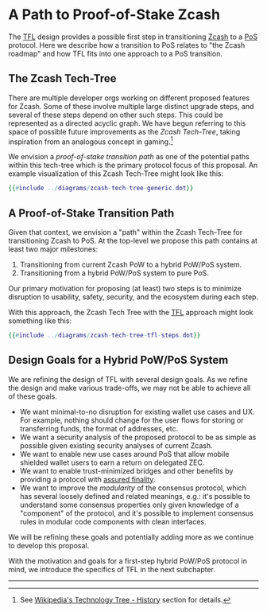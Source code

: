 # A Path to Proof-of-Stake Zcash

The [TFL](./terminology.md#definition-tfl) design provides a possible first step in transitioning [Zcash](https://z.cash) to a [PoS](./terminology.md#definition-pos) protocol. Here we describe how a transition to PoS relates to "the Zcash roadmap" and how TFL fits into one approach to a PoS transition.

## The Zcash Tech-Tree

There are multiple developer orgs working on different proposed features for Zcash. Some of these involve multiple large distinct upgrade steps, and several of these steps depend on other such steps. This could be represented as a directed acyclic graph. We have begun referring to this space of possible future improvements as the *Zcash Tech-Tree*, taking inspiration from an analogous concept in gaming.[^tech-tree-history]

We envision a *proof-of-stake transition path* as one of the potential paths within this tech-tree which is the primary protocol focus of this proposal. An example visualization of this Zcash Tech-Tree might look like this:

```dot process
{{#include ../diagrams/zcash-tech-tree-generic.dot}}
```

## A Proof-of-Stake Transition Path

Given that context, we envision a "path" within the Zcash Tech-Tree for transitioning Zcash to PoS. At the top-level we propose this path contains at least two major milestones:

1. Transitioning from current Zcash PoW to a hybrid PoW/PoS system.
2. Transitioning from a hybrid PoW/PoS system to pure PoS.

Our primary motivation for proposing (at least) two steps is to minimize disruption to usability, safety, security, and the ecosystem during each step.

With this approach, the Zcash Tech Tree with the [TFL](./terminology.md#definition-tfl) approach might look something like this:

```dot process
{{#include ../diagrams/zcash-tech-tree-tfl-steps.dot}}
```

## Design Goals for a Hybrid PoW/PoS System

We are refining the design of TFL with several design goals. As we refine the design and make various trade-offs, we may not be able to achieve all of these goals.

- We want minimal-to-no disruption for existing wallet use cases and UX. For example, nothing should change for the user flows for storing or transferring funds, the format of addresses, etc.
- We want a security analysis of the proposed protocol to be as simple as possible given existing security analyses of current Zcash.
- We want to enable new use cases around PoS that allow mobile shielded wallet users to earn a return on delegated ZEC.
- We want to enable trust-minimized bridges and other benefits by providing a protocol with [assured finality](../terminology.md#definition-assured-finality).
- We want to improve the _modularity_ of the consensus protocol, which has several loosely defined and related meanings, e.g.: it's possible to understand some consensus properties only given knowledge of a "component" of the protocol, and it's possible to implement consensus rules in modular code components with clean interfaces.

We will be refining these goals and potentially adding more as we continue to develop this proposal.

With the motivation and goals for a first-step hybrid PoW/PoS protocol in mind, we introduce the specifics of TFL in the next subchapter.

---

[^tech-tree-history]: See [Wikipedia's Technology Tree - History](https://en.wikipedia.org/wiki/Technology_tree#History) section for details.
